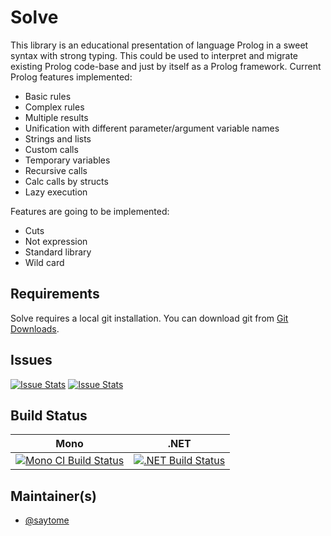 # Solve

This library is an educational presentation of language Prolog in a sweet syntax with strong typing. This could be used to interpret and migrate existing Prolog code-base and just by itself as a Prolog framework. Current Prolog features implemented:
* Basic rules
* Complex rules
* Multiple results
* Unification with different parameter/argument variable names
* Strings and lists
* Custom calls
* Temporary variables
* Recursive calls
* Calc calls by structs
* Lazy execution

Features are going to be implemented:
* Cuts
* Not expression
* Standard library
* Wild card

## Requirements

Solve requires a local git installation. You can download git from [Git Downloads](https://git-scm.com/downloads).

## Issues

[![Issue Stats](http://issuestats.com/github/SayToMe/Solve/badge/issue)](http://issuestats.com/github/SayToMe/Solve)
[![Issue Stats](http://issuestats.com/github/SayToMe/Solve/badge/pr)](http://issuestats.com/github/SayToMe/Solve)

## Build Status

Mono | .NET
---- | ----
[![Mono CI Build Status](https://img.shields.io/travis/SayToMe/Solve/master.svg)](https://travis-ci.org/SayToMe/Solve) | [![.NET Build Status](https://img.shields.io/appveyor/ci/SayToMe/Solve/master.svg)](https://ci.appveyor.com/project/SayToMe/Solve)

## Maintainer(s)

- [@saytome](https://github.com/saytome)